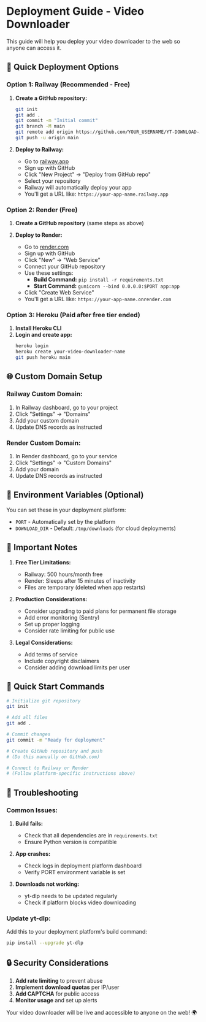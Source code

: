 # Deployment Guide - Video Downloader

This guide will help you deploy your video downloader to the web so anyone can access it.

## 🚀 Quick Deployment Options

### Option 1: Railway (Recommended - Free)

1. **Create a GitHub repository:**
   ```bash
   git init
   git add .
   git commit -m "Initial commit"
   git branch -M main
   git remote add origin https://github.com/YOUR_USERNAME/YT-DOWNLOAD-APP.git
   git push -u origin main
   ```

2. **Deploy to Railway:**
   - Go to [railway.app](https://railway.app)
   - Sign up with GitHub
   - Click "New Project" → "Deploy from GitHub repo"
   - Select your repository
   - Railway will automatically deploy your app
   - You'll get a URL like: `https://your-app-name.railway.app`

### Option 2: Render (Free)

1. **Create a GitHub repository** (same steps as above)

2. **Deploy to Render:**
   - Go to [render.com](https://render.com)
   - Sign up with GitHub
   - Click "New" → "Web Service"
   - Connect your GitHub repository
   - Use these settings:
     - **Build Command:** `pip install -r requirements.txt`
     - **Start Command:** `gunicorn --bind 0.0.0.0:$PORT app:app`
   - Click "Create Web Service"
   - You'll get a URL like: `https://your-app-name.onrender.com`

### Option 3: Heroku (Paid after free tier ended)

1. **Install Heroku CLI**
2. **Login and create app:**
   ```bash
   heroku login
   heroku create your-video-downloader-name
   git push heroku main
   ```

## 🌐 Custom Domain Setup

### Railway Custom Domain:
1. In Railway dashboard, go to your project
2. Click "Settings" → "Domains"
3. Add your custom domain
4. Update DNS records as instructed

### Render Custom Domain:
1. In Render dashboard, go to your service
2. Click "Settings" → "Custom Domains"
3. Add your domain
4. Update DNS records as instructed

## 🔧 Environment Variables (Optional)

You can set these in your deployment platform:

- `PORT` - Automatically set by the platform
- `DOWNLOAD_DIR` - Default: `/tmp/downloads` (for cloud deployments)

## 📝 Important Notes

1. **Free Tier Limitations:**
   - Railway: 500 hours/month free
   - Render: Sleeps after 15 minutes of inactivity
   - Files are temporary (deleted when app restarts)

2. **Production Considerations:**
   - Consider upgrading to paid plans for permanent file storage
   - Add error monitoring (Sentry)
   - Set up proper logging
   - Consider rate limiting for public use

3. **Legal Considerations:**
   - Add terms of service
   - Include copyright disclaimers
   - Consider adding download limits per user

## 🎯 Quick Start Commands

```bash
# Initialize git repository
git init

# Add all files
git add .

# Commit changes
git commit -m "Ready for deployment"

# Create GitHub repository and push
# (Do this manually on GitHub.com)

# Connect to Railway or Render
# (Follow platform-specific instructions above)
```

## 🚨 Troubleshooting

### Common Issues:

1. **Build fails:**
   - Check that all dependencies are in `requirements.txt`
   - Ensure Python version is compatible

2. **App crashes:**
   - Check logs in deployment platform dashboard
   - Verify PORT environment variable is set

3. **Downloads not working:**
   - yt-dlp needs to be updated regularly
   - Check if platform blocks video downloading

### Update yt-dlp:
Add this to your deployment platform's build command:
```bash
pip install --upgrade yt-dlp
```

## 🔒 Security Considerations

1. **Add rate limiting** to prevent abuse
2. **Implement download quotas** per IP/user
3. **Add CAPTCHA** for public access
4. **Monitor usage** and set up alerts

Your video downloader will be live and accessible to anyone on the web! 🌍
